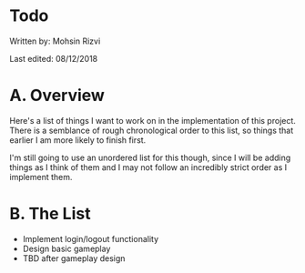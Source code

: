 # Todo

Written by: Mohsin Rizvi

Last edited: 08/12/2018

# A. Overview

Here's a list of things I want to work on in the implementation of this 
project. There is a semblance of rough chronological order to this list, 
so things that earlier I am more likely to finish first.

I'm still going to use an unordered list for this though, since I will be 
adding things as I think of them and I may not follow an incredibly strict 
order as I implement them.

# B. The List

- Implement login/logout functionality
- Design basic gameplay
- TBD after gameplay design
